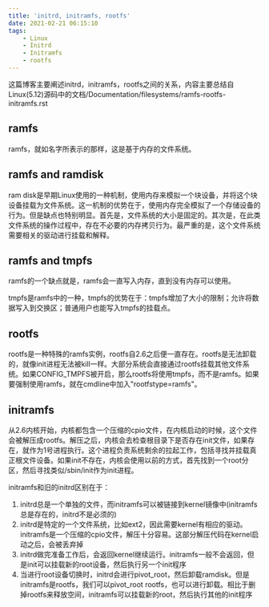```yaml
---
title: 'initrd, initramfs, rootfs'
date: 2021-02-21 06:15:10
tags:
    - Linux
    - Initrd
    - Initramfs
    - rootfs
---
```



这篇博客主要阐述initrd，initramfs，rootfs之间的关系，内容主要总结自Linux(5.12)源码中的文档/Documentation/filesystems/ramfs-rootfs-initramfs.rst


## ramfs

ramfs，就如名字所表示的那样，这是基于内存的文件系统。

## ramfs and ramdisk

ram disk是早期Linux使用的一种机制，使用内存来模拟一个块设备，并将这个块设备挂载为文件系统。这一机制的优势在于，使用内存完全模拟了一个存储设备的行为。但是缺点也特别明显。首先是，文件系统的大小是固定的。其次是，在此类文件系统的操作过程中，存在不必要的内存拷贝行为。最严重的是，这个文件系统需要相关的驱动进行挂载和解释。


## ramfs and tmpfs


ramfs的一个缺点就是，ramfs会一直写入内存，直到没有内存可以使用。

tmpfs是ramfs中的一种，tmpfs的优势在于：tmpfs增加了大小的限制；允许将数据写入到交换区；普通用户也能写入tmpfs的挂载点。

## rootfs

rootfs是一种特殊的ramfs实例，rootfs自2.6之后便一直存在。rootfs是无法卸载的，就像init进程无法被kill一样。大部分系统会直接通过rootfs挂载其他文件系统。如果CONFIG_TMPFS被开启，那么rootfs将使用tmpfs，而不是ramfs。如果要强制使用ramfs，就在cmdline中加入"rootfstype=ramfs"。


## initramfs

从2.6内核开始，内核都包含一个压缩的cpio文件，在内核启动的时候，这个文件会被解压成rootfs。解压之后，内核会去检查根目录下是否存在init文件，如果存在，就作为1号进程执行。这个进程负责系统剩余的拉起工作，包括寻找并挂载真正根文件设备。如果init不存在，内核会使用以前的方式，首先找到一个root分区，然后寻找类似/sbin/init作为init进程。

initramfs和旧的initrd区别在于：

1. initrd总是一个单独的文件，而initramfs可以被链接到kernel镜像中(initramfs总是存在的，initrd不是必须的)
2. initrd是特定的一个文件系统，比如ext2，因此需要kernel有相应的驱动。initramfs是一个压缩的cpio文件，解压十分容易。这部分解压代码在kernel启动之后，会被丢弃掉
3. initrd做完准备工作后，会返回kernel继续运行。initramfs一般不会返回，但是init可以挂载新的root设备，然后执行另一个init程序
4. 当进行root设备切换时，initrd会进行pivot_root，然后卸载ramdisk。但是initramfs是rootfs，我们可以pivot_root rootfs，也可以进行卸载。相比于删掉rootfs来释放空间，initramfs可以挂载新的root，然后执行其他的init程序

